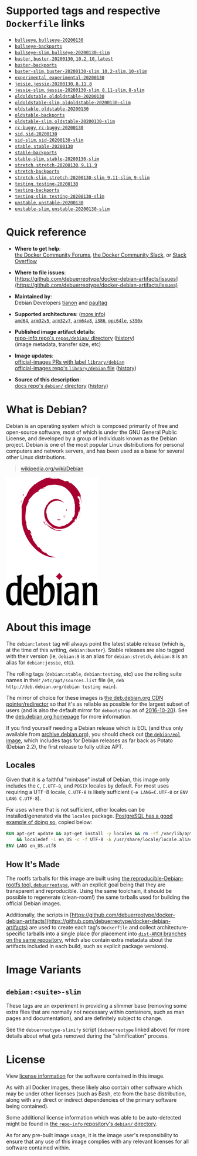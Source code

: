 <!--

********************************************************************************

WARNING:

    DO NOT EDIT "debian/README.md"

    IT IS AUTO-GENERATED

    (from the other files in "debian/" combined with a set of templates)

********************************************************************************

-->

# Supported tags and respective `Dockerfile` links

-	[`bullseye`, `bullseye-20200130`](https://github.com/debuerreotype/docker-debian-artifacts/blob/270512e0323bf9fd9fc896f457e4d1c7e3c1d198/bullseye/Dockerfile)
-	[`bullseye-backports`](https://github.com/debuerreotype/docker-debian-artifacts/blob/270512e0323bf9fd9fc896f457e4d1c7e3c1d198/bullseye/backports/Dockerfile)
-	[`bullseye-slim`, `bullseye-20200130-slim`](https://github.com/debuerreotype/docker-debian-artifacts/blob/270512e0323bf9fd9fc896f457e4d1c7e3c1d198/bullseye/slim/Dockerfile)
-	[`buster`, `buster-20200130`, `10.2`, `10`, `latest`](https://github.com/debuerreotype/docker-debian-artifacts/blob/270512e0323bf9fd9fc896f457e4d1c7e3c1d198/buster/Dockerfile)
-	[`buster-backports`](https://github.com/debuerreotype/docker-debian-artifacts/blob/270512e0323bf9fd9fc896f457e4d1c7e3c1d198/buster/backports/Dockerfile)
-	[`buster-slim`, `buster-20200130-slim`, `10.2-slim`, `10-slim`](https://github.com/debuerreotype/docker-debian-artifacts/blob/270512e0323bf9fd9fc896f457e4d1c7e3c1d198/buster/slim/Dockerfile)
-	[`experimental`, `experimental-20200130`](https://github.com/debuerreotype/docker-debian-artifacts/blob/270512e0323bf9fd9fc896f457e4d1c7e3c1d198/experimental/Dockerfile)
-	[`jessie`, `jessie-20200130`, `8.11`, `8`](https://github.com/debuerreotype/docker-debian-artifacts/blob/270512e0323bf9fd9fc896f457e4d1c7e3c1d198/jessie/Dockerfile)
-	[`jessie-slim`, `jessie-20200130-slim`, `8.11-slim`, `8-slim`](https://github.com/debuerreotype/docker-debian-artifacts/blob/270512e0323bf9fd9fc896f457e4d1c7e3c1d198/jessie/slim/Dockerfile)
-	[`oldoldstable`, `oldoldstable-20200130`](https://github.com/debuerreotype/docker-debian-artifacts/blob/270512e0323bf9fd9fc896f457e4d1c7e3c1d198/oldoldstable/Dockerfile)
-	[`oldoldstable-slim`, `oldoldstable-20200130-slim`](https://github.com/debuerreotype/docker-debian-artifacts/blob/270512e0323bf9fd9fc896f457e4d1c7e3c1d198/oldoldstable/slim/Dockerfile)
-	[`oldstable`, `oldstable-20200130`](https://github.com/debuerreotype/docker-debian-artifacts/blob/270512e0323bf9fd9fc896f457e4d1c7e3c1d198/oldstable/Dockerfile)
-	[`oldstable-backports`](https://github.com/debuerreotype/docker-debian-artifacts/blob/270512e0323bf9fd9fc896f457e4d1c7e3c1d198/oldstable/backports/Dockerfile)
-	[`oldstable-slim`, `oldstable-20200130-slim`](https://github.com/debuerreotype/docker-debian-artifacts/blob/270512e0323bf9fd9fc896f457e4d1c7e3c1d198/oldstable/slim/Dockerfile)
-	[`rc-buggy`, `rc-buggy-20200130`](https://github.com/debuerreotype/docker-debian-artifacts/blob/270512e0323bf9fd9fc896f457e4d1c7e3c1d198/rc-buggy/Dockerfile)
-	[`sid`, `sid-20200130`](https://github.com/debuerreotype/docker-debian-artifacts/blob/270512e0323bf9fd9fc896f457e4d1c7e3c1d198/sid/Dockerfile)
-	[`sid-slim`, `sid-20200130-slim`](https://github.com/debuerreotype/docker-debian-artifacts/blob/270512e0323bf9fd9fc896f457e4d1c7e3c1d198/sid/slim/Dockerfile)
-	[`stable`, `stable-20200130`](https://github.com/debuerreotype/docker-debian-artifacts/blob/270512e0323bf9fd9fc896f457e4d1c7e3c1d198/stable/Dockerfile)
-	[`stable-backports`](https://github.com/debuerreotype/docker-debian-artifacts/blob/270512e0323bf9fd9fc896f457e4d1c7e3c1d198/stable/backports/Dockerfile)
-	[`stable-slim`, `stable-20200130-slim`](https://github.com/debuerreotype/docker-debian-artifacts/blob/270512e0323bf9fd9fc896f457e4d1c7e3c1d198/stable/slim/Dockerfile)
-	[`stretch`, `stretch-20200130`, `9.11`, `9`](https://github.com/debuerreotype/docker-debian-artifacts/blob/270512e0323bf9fd9fc896f457e4d1c7e3c1d198/stretch/Dockerfile)
-	[`stretch-backports`](https://github.com/debuerreotype/docker-debian-artifacts/blob/270512e0323bf9fd9fc896f457e4d1c7e3c1d198/stretch/backports/Dockerfile)
-	[`stretch-slim`, `stretch-20200130-slim`, `9.11-slim`, `9-slim`](https://github.com/debuerreotype/docker-debian-artifacts/blob/270512e0323bf9fd9fc896f457e4d1c7e3c1d198/stretch/slim/Dockerfile)
-	[`testing`, `testing-20200130`](https://github.com/debuerreotype/docker-debian-artifacts/blob/270512e0323bf9fd9fc896f457e4d1c7e3c1d198/testing/Dockerfile)
-	[`testing-backports`](https://github.com/debuerreotype/docker-debian-artifacts/blob/270512e0323bf9fd9fc896f457e4d1c7e3c1d198/testing/backports/Dockerfile)
-	[`testing-slim`, `testing-20200130-slim`](https://github.com/debuerreotype/docker-debian-artifacts/blob/270512e0323bf9fd9fc896f457e4d1c7e3c1d198/testing/slim/Dockerfile)
-	[`unstable`, `unstable-20200130`](https://github.com/debuerreotype/docker-debian-artifacts/blob/270512e0323bf9fd9fc896f457e4d1c7e3c1d198/unstable/Dockerfile)
-	[`unstable-slim`, `unstable-20200130-slim`](https://github.com/debuerreotype/docker-debian-artifacts/blob/270512e0323bf9fd9fc896f457e4d1c7e3c1d198/unstable/slim/Dockerfile)

# Quick reference

-	**Where to get help**:  
	[the Docker Community Forums](https://forums.docker.com/), [the Docker Community Slack](http://dockr.ly/slack), or [Stack Overflow](https://stackoverflow.com/search?tab=newest&q=docker)

-	**Where to file issues**:  
	[https://github.com/debuerreotype/docker-debian-artifacts/issues](https://github.com/debuerreotype/docker-debian-artifacts/issues)

-	**Maintained by**:  
	Debian Developers [tianon](https://qa.debian.org/developer.php?login=tianon) and [paultag](https://qa.debian.org/developer.php?login=paultag)

-	**Supported architectures**: ([more info](https://github.com/docker-library/official-images#architectures-other-than-amd64))  
	[`amd64`](https://hub.docker.com/r/amd64/debian/), [`arm32v5`](https://hub.docker.com/r/arm32v5/debian/), [`arm32v7`](https://hub.docker.com/r/arm32v7/debian/), [`arm64v8`](https://hub.docker.com/r/arm64v8/debian/), [`i386`](https://hub.docker.com/r/i386/debian/), [`ppc64le`](https://hub.docker.com/r/ppc64le/debian/), [`s390x`](https://hub.docker.com/r/s390x/debian/)

-	**Published image artifact details**:  
	[repo-info repo's `repos/debian/` directory](https://github.com/docker-library/repo-info/blob/master/repos/debian) ([history](https://github.com/docker-library/repo-info/commits/master/repos/debian))  
	(image metadata, transfer size, etc)

-	**Image updates**:  
	[official-images PRs with label `library/debian`](https://github.com/docker-library/official-images/pulls?q=label%3Alibrary%2Fdebian)  
	[official-images repo's `library/debian` file](https://github.com/docker-library/official-images/blob/master/library/debian) ([history](https://github.com/docker-library/official-images/commits/master/library/debian))

-	**Source of this description**:  
	[docs repo's `debian/` directory](https://github.com/docker-library/docs/tree/master/debian) ([history](https://github.com/docker-library/docs/commits/master/debian))

# What is Debian?

Debian is an operating system which is composed primarily of free and open-source software, most of which is under the GNU General Public License, and developed by a group of individuals known as the Debian project. Debian is one of the most popular Linux distributions for personal computers and network servers, and has been used as a base for several other Linux distributions.

> [wikipedia.org/wiki/Debian](https://en.wikipedia.org/wiki/Debian)

![logo](https://raw.githubusercontent.com/docker-library/docs/b449be7df57e9ed9086bb5821bfb5d6cdc5d67a4/debian/logo.png)

# About this image

The `debian:latest` tag will always point the latest stable release (which is, at the time of this writing, `debian:buster`). Stable releases are also tagged with their version (ie, `debian:9` is an alias for `debian:stretch`, `debian:8` is an alias for `debian:jessie`, etc).

The rolling tags (`debian:stable`, `debian:testing`, etc) use the rolling suite names in their `/etc/apt/sources.list` file (ie, `deb http://deb.debian.org/debian testing main`).

The mirror of choice for these images is [the deb.debian.org CDN pointer/redirector](https://deb.debian.org) so that it's as reliable as possible for the largest subset of users (and is also the default mirror for `debootstrap` as of [2016-10-20](https://anonscm.debian.org/cgit/d-i/debootstrap.git/commit/?id=9e8bc60ad1ccf3a25ce7890526b70059f3e770de)). See the [deb.debian.org homepage](https://deb.debian.org) for more information.

If you find yourself needing a Debian release which is EOL (and thus only available from [archive.debian.org](http://archive.debian.org)), you should check out [the `debian/eol` image](https://hub.docker.com/r/debian/eol/), which includes tags for Debian releases as far back as Potato (Debian 2.2), the first release to fully utilize APT.

## Locales

Given that it is a faithful "minbase" install of Debian, this image only includes the `C`, `C.UTF-8`, and `POSIX` locales by default. For most uses requiring a UTF-8 locale, `C.UTF-8` is likely sufficient (`-e LANG=C.UTF-8` or `ENV LANG C.UTF-8`).

For uses where that is not sufficient, other locales can be installed/generated via the `locales` package. [PostgreSQL has a good example of doing so](https://github.com/docker-library/postgres/blob/69bc540ecfffecce72d49fa7e4a46680350037f9/9.6/Dockerfile#L21-L24), copied below:

```dockerfile
RUN apt-get update && apt-get install -y locales && rm -rf /var/lib/apt/lists/* \
	&& localedef -i en_US -c -f UTF-8 -A /usr/share/locale/locale.alias en_US.UTF-8
ENV LANG en_US.utf8
```

## How It's Made

The rootfs tarballs for this image are built using [the reproducible-Debian-rootfs tool, `debuerreotype`](https://github.com/debuerreotype/debuerreotype), with an explicit goal being that they are transparent and reproducible. Using the same toolchain, it should be possible to regenerate (clean-room!) the same tarballs used for building the official Debian images.

Additionally, the scripts in [https://github.com/debuerreotype/docker-debian-artifacts](https://github.com/debuerreotype/docker-debian-artifacts) are used to create each tag's `Dockerfile` and collect architecture-specific tarballs into a single place (for placement into [`dist-ARCH` branches on the same repository](https://github.com/debuerreotype/docker-debian-artifacts/branches), which also contain extra metadata about the artifacts included in each build, such as explicit package versions).

# Image Variants

## `debian:<suite>-slim`

These tags are an experiment in providing a slimmer base (removing some extra files that are normally not necessary within containers, such as man pages and documentation), and are definitely subject to change.

See the `debuerreotype-slimify` script (`debuerreotype` linked above) for more details about what gets removed during the "slimification" process.

# License

View [license information](https://www.debian.org/social_contract#guidelines) for the software contained in this image.

As with all Docker images, these likely also contain other software which may be under other licenses (such as Bash, etc from the base distribution, along with any direct or indirect dependencies of the primary software being contained).

Some additional license information which was able to be auto-detected might be found in [the `repo-info` repository's `debian/` directory](https://github.com/docker-library/repo-info/tree/master/repos/debian).

As for any pre-built image usage, it is the image user's responsibility to ensure that any use of this image complies with any relevant licenses for all software contained within.

